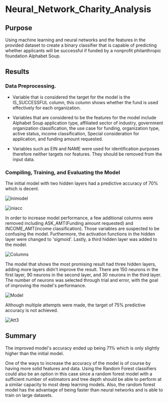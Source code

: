 # Neural_Network_Charity_Analysis

## Purpose
 Using machine learning and neural networks and the features in the provided dataset to create a binary classifier that is capable of predicting whether applicants will be successful if funded by a nonprofit philanthropic foundation Alphabet Soup. 

## Results

### Data Preprocessing.

- Variable that is considered the target for the model is the IS_SUCCESSFUL column, this column shows whether the fund is used effectively for each organization.

- Variables that are considered to be the features for the model include Alphabet Soup application type, affiliated sector of industry, government organization classification, the use case for funding, organization type, active status, income classification, Special consideration for application, and funding amount requested. 

- Variables such as EIN and NAME were used for identification purposes therefore neither targets nor features. They should be removed from the input data. 

### Compiling, Training, and Evaluating the Model

The initial model with two hidden layers had a predictive accuracy of 70% which is decent. 

![Inimodel](https://user-images.githubusercontent.com/84931545/141262475-3bad54d0-aac6-41dd-9351-0ca2fb910646.PNG)

![iniacc](https://user-images.githubusercontent.com/84931545/141262679-726f3bbf-fe3a-45da-8177-842807102d47.PNG)

In order to increase model performance, a few additional columns were removed including ASK_AMT(Funding amount requested) and INCOME_AMT(income classification). Those variables are suspected to be confusing the model. Furthermore, the activation functions in the hidden layer were changed to 'sigmoid'. Lastly, a third hidden layer was added to the model. 

![Columns](https://user-images.githubusercontent.com/84931545/141262525-38bc54ab-1be2-405f-a5dd-ed2bd6c16a41.PNG)

The model that shows the most promising result had three hidden layers, adding more layers didn't improve the result. There are 150 neurons in the first layer, 90 neurons in the second layer, and 30 neurons in the third layer. The number of neurons was selected through trial and error, with the goal of improving the model's performance. 

![Model](https://user-images.githubusercontent.com/84931545/141262599-f055b321-4aff-4bca-a8aa-b78c1562977f.PNG)

Although multiple attempts were made, the target of 75% predictive accuracy is not achieved. 

![Att3](https://user-images.githubusercontent.com/84931545/141262645-5164b4f8-e303-4b79-aab9-c9bf84bd3038.PNG)


## Summary
The improved model's accuracy ended up being 71% which is only slightly higher than the initial model.

One of the ways to increase the accuracy of the model is of course by having more solid features and data. Using the Random Forest classifiers could also be an option in this case since a random forest model with a sufficient number of estimators and tree depth should be able to perform at a similar capacity to most deep learning models. Also, the random forest model has the advantage of being faster than neural networks and is able to train on large datasets.
